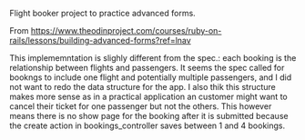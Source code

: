 Flight booker project to practice advanced forms.

From https://www.theodinproject.com/courses/ruby-on-rails/lessons/building-advanced-forms?ref=lnav

This implememntation is slighly different from the spec.: each booking is the relationship between flights and passengers.
It seems the spec called for bookngs to include one flight and potentially multiple passengers, and I did not want to redo the data structure for the app.
I also thik this structure makes more sense as in a practical application an customer might want to cancel their ticket for one passenger but not the others.
This however means there is no show page for the booking after it is submitted because the create action in bookings_controller saves between 1 and 4 bookings.
